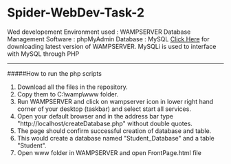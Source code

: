 # Spider-WebDev-Task-2
Wed developement Environment used : WAMPSERVER
Database Management Software : phpMyAdmin
Database : MySQL
[Click Here](http://www.wampserver.com/en/#download-wrapper) for downloading latest version of WAMPSERVER.
MySQLi is used to interface with MySQL through PHP
***
#####How to run the php scripts
1. Download all the files in the repository.
2. Copy them to C:\wamp\www folder.
3. Run WAMPSERVER and click on wampserver icon in lower right hand corner of your desktop (taskbar) and select start all services.
4. Open your default browser and in the address bar type "http://localhost/createDatabase.php" without double quotes.
5. The page should confirm successful creation of database and table.
6. This would create a database named "Student_Database" and a table "Student".  
7. Open www folder in WAMPSERVER and open FrontPage.html file
